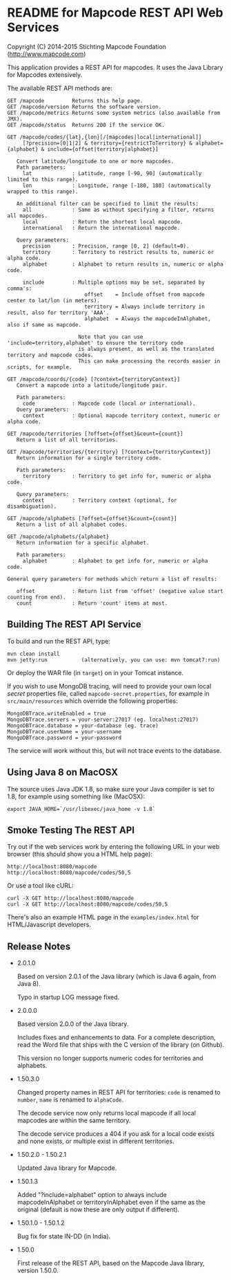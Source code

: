# README for Mapcode REST API Web Services 
 
Copyright (C) 2014-2015 Stichting Mapcode Foundation (http://www.mapcode.com)

This application provides a REST API for mapcodes. It uses the Java Library for Mapcodes
extensively.

The available REST API methods are:
    
    GET /mapcode         Returns this help page.
    GET /mapcode/version Returns the software version.
    GET /mapcode/metrics Returns some system metrics (also available from JMX).
    GET /mapcode/status  Returns 200 if the service OK.
    
    GET /mapcode/codes/{lat},{lon}[/[mapcodes|local|international]]
         [?precision=[0|1|2] & territory={restrictToTerritory} & alphabet={alphabet} & include={offset|territory|alphabet}]
    
       Convert latitude/longitude to one or more mapcodes.
       Path parameters:
         lat             : Latitude, range [-90, 90] (automatically limited to this range).
         lon             : Longitude, range [-180, 180] (automatically wrapped to this range).
    
       An additional filter can be specified to limit the results:
         all             : Same as without specifying a filter, returns all mapcodes.
         local           : Return the shortest local mapcode.
         international   : Return the international mapcode.
    
       Query parameters:
         precision       : Precision, range [0, 2] (default=0).
         territory       : Territory to restrict results to, numeric or alpha code.
         alphabet        : Alphabet to return results in, numeric or alpha code.
    
         include         : Multiple options may be set, separated by comma's:
                             offset    = Include offset from mapcode center to lat/lon (in meters).
                             territory = Always include territory in result, also for territory 'AAA'.
                             alphabet  = Always the mapcodeInAlphabet, also if same as mapcode.
    
                           Note that you can use 'include=territory,alphabet' to ensure the territory code
                           is always present, as well as the translated territory and mapcode codes.
                           This can make processing the records easier in scripts, for example.
    
    GET /mapcode/coords/{code} [?context={territoryContext}]
       Convert a mapcode into a latitude/longitude pair.
    
       Path parameters:
         code            : Mapcode code (local or international).
       Query parameters:
         context         : Optional mapcode territory context, numeric or alpha code.
    
    GET /mapcode/territories [?offset={offset}&count={count}]
       Return a list of all territories.
    
    GET /mapcode/territories/{territory} [?context={territoryContext}]
       Return information for a single territory code.
    
       Path parameters:
         territory       : Territory to get info for, numeric or alpha code.
    
       Query parameters:
         context         : Territory context (optional, for disambiguation).
    
    GET /mapcode/alphabets [?offset={offset}&count={count}]
       Return a list of all alphabet codes.
    
    GET /mapcode/alphabets/{alphabet}
       Return information for a specific alphabet.
    
       Path parameters:
         alphabet        : Alphabet to get info for, numeric or alpha code.
    
    General query parameters for methods which return a list of results:
    
       offset            : Return list from 'offset' (negative value start counting from end).
       count             : Return 'count' items at most.
       
       
## Building The REST API Service

To build and run the REST API, type:

    mvn clean install
    mvn jetty:run           (alternatively, you can use: mvn tomcat7:run)

Or deploy the WAR file (in `target`) on in your Tomcat instance.

If you wish to use MongoDB tracing, will need to provide your own local 
*secret* properties file, called `mapcode-secret.properties`, for example
in `src/main/resources` which override the following properties:

    MongoDBTrace.writeEnabled = true
    MongoDBTrace.servers = your-server:27017 (eg. localhost:27017)
    MongoDBTrace.database = your-database (eg. trace)
    MongoDBTrace.userName = your-username
    MongoDBTrace.password = your-password
 
The service will work without this, but will not trace events to the
database.


## Using Java 8 on MacOSX

The source uses Java JDK 1.8, so make sure your Java compiler is set to 1.8, for example
using something like (MacOSX):

    export JAVA_HOME=`/usr/libexec/java_home -v 1.8`


## Smoke Testing The REST API

Try out if the web services work by entering the following URL in your web browser
(this should show you a HTML help page):

    http://localhost:8080/mapcode
    http://localhost:8080/mapcode/codes/50,5
    
Or use a tool like cURL:
    
    curl -X GET http://localhost:8080/mapcode
    curl -X GET http://localhost:8080/mapcode/codes/50,5
    

There's also an example HTML page in the `examples/index.html` for HTML/Javascript developers. 


## Release Notes

* 2.0.1.0

    Based on version 2.0.1 of the Java library (which is Java 6 again, from Java 8).
    
    Typo in startup LOG message fixed.
    
    
* 2.0.0.0

    Based version 2.0.0 of the Java library.
     
    Includes fixes and enhancements to data. For a complete description, read the Word file that ships with
    the C version of the library (on Github).
    
    This version no longer supports numeric codes for territories and alphabets.
    
* 1.50.3.0

    Changed property names in REST API for territories: `code` is renamed to `number`, `name` is renamed to `alphaCode`.
    
    The decode service now only returns local mapcode if all local mapcodes are within the same territory.
    
    The decode service produces a 404 if you ask for a local code exists and none exists, or multiple exist in
    different territories.

* 1.50.2.0 - 1.50.2.1

    Updated Java library for Mapcode.
    
* 1.50.1.3

    Added "?include=alphabet" option to always include mapcodeInAlphabet or territoryInAlphabet even if the same
    as the original (default is now these are only output if different).
    
* 1.50.1.0 - 1.50.1.2

    Bug fix for state IN-DD (in India).
    
* 1.50.0

    First release of the REST API, based on the Mapcode Java library, version 1.50.0.
